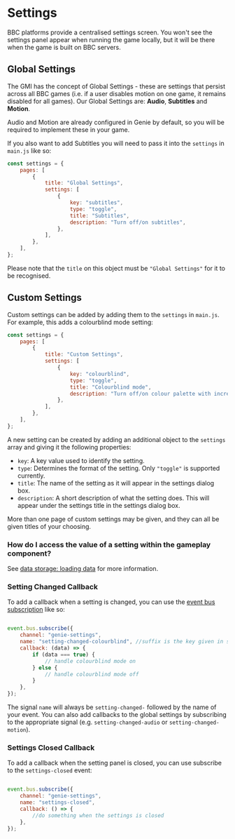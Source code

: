 # Settings

BBC platforms provide a centralised settings screen. You won't see the settings panel appear when running the game locally, but it will be there when the game is built on BBC servers.

## Global Settings

The GMI has the concept of Global Settings - these are settings that persist across all BBC games (i.e. if a user disables motion on one game, it remains disabled for all games). Our Global Settings are: **Audio**, **Subtitles** and **Motion**.

Audio and Motion are already configured in Genie by default, so you will be required to implement these in your game.

If you also want to add Subtitles you will need to pass it into the `settings` in `main.js` like so:

```javascript
const settings = {
    pages: [
        {
            title: "Global Settings",
            settings: [
                {
                    key: "subtitles",
                    type: "toggle",
                    title: "Subtitles",
                    description: "Turn off/on subtitles",
                },
            ],
        },
    ],
};
```

Please note that the `title` on this object must be `"Global Settings"` for it to be recognised.

## Custom Settings

Custom settings can be added by adding them to the `settings` in `main.js`. For example, this adds a colourblind mode setting:

```javascript
const settings = {
    pages: [
        {
            title: "Custom Settings",
            settings: [
                {
                    key: "colourblind",
                    type: "toggle",
                    title: "Colourblind mode",
                    description: "Turn off/on colour palette with increased contrast",
                },
            ],
        },
    ],
};
```

A new setting can be created by adding an additional object to the `settings` array and giving it the following properties:
- `key`: A key value used to identify the setting.
- `type`: Determines the format of the setting. Only `"toggle"` is supported currently.
- `title`: The name of the setting as it will appear in the settings dialog box.
- `description`: A short description of what the setting does. This will appear under the settings title in the settings dialog box.

More than one page of custom settings may be given, and they can all be given titles of your choosing.

### How do I access the value of a setting within the gameplay component?

See [data storage: loading data](data-storage.md#loading-data) for more information.

### Setting Changed Callback

To add a callback when a setting is changed, you can use the [event bus subscription](event-bus.md#subscription-example) like so:

```javascript

event.bus.subscribe({
    channel: "genie-settings",
    name: "setting-changed-colourblind", //suffix is the key given in settingsConfig object above
    callback: (data) => {
        if (data === true) {
            // handle colourblind mode on
        } else {
            // handle colourblind mode off
        }
    },
});

```

The signal `name` will always be `setting-changed-` followed by the name of your event. You can also add callbacks to the global settings by subscribing to the appropriate signal (e.g. `setting-changed-audio` or `setting-changed-motion`).

### Settings Closed Callback

To add a callback when the setting panel is closed, you can use subscribe to the `settings-closed` event:

```javascript

event.bus.subscribe({
    channel: "genie-settings",
    name: "settings-closed",
    callback: () => {
        //do something when the settings is closed
    },
});

```
